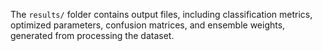The `results/` folder contains output files, including classification metrics, optimized parameters, confusion matrices, and ensemble weights, generated from processing the dataset.

